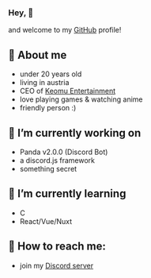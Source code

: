 ### Hey, 👋

and welcome to my [GitHub](https://github.com) profile!

## 🐼 About me
  - under 20 years old
  - living in austria
  - CEO of [Keomu Entertainment](https://keomu.com)
  - love playing games & watching anime
  - friendly person :)
    
## 🔭 I’m currently working on
  - Panda v2.0.0 (Discord Bot)
  - a discord.js framework
  - something secret
    
## 🌱 I’m currently learning
  - C
  - React/Vue/Nuxt
    
## 📖 How to reach me:
  - join my [Discord server](https://discord.gg/MMH4rpk)
